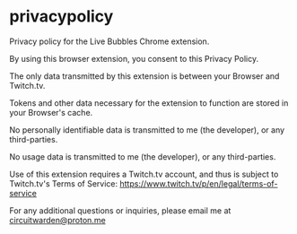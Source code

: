 # privacypolicy
Privacy policy for the Live Bubbles Chrome extension.

By using this browser extension, you consent to this Privacy Policy.

The only data transmitted by this extension is between your Browser and Twitch.tv.

Tokens and other data necessary for the extension to function are stored in your Browser's cache.

No personally identifiable data is transmitted to me (the developer), or any third-parties.

No usage data is transmitted to me (the developer), or any third-parties.

Use of this extension requires a Twitch.tv account, and thus is subject to Twitch.tv's Terms of Service:
    https://www.twitch.tv/p/en/legal/terms-of-service
    
For any additional questions or inquiries, please email me at circuitwarden@proton.me
